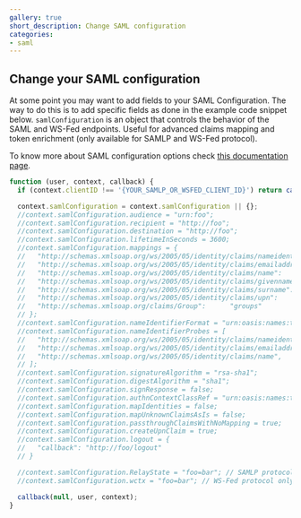 ```yaml
---
gallery: true
short_description: Change SAML configuration
categories:
- saml
---
```

## Change your SAML configuration

At some point you may want to add fields to your SAML Configuration. The way to do this is to add specific fields as done in the example code snippet below. `samlConfiguration` is an object that controls the behavior of the SAML and WS-Fed endpoints. Useful for advanced claims mapping and token enrichment (only available for SAMLP and WS-Fed protocol).

To know more about SAML configuration options check [this documentation page](https://auth0.com/docs/saml-configuration#configuration-options).


```js
function (user, context, callback) {
  if (context.clientID !== '{YOUR_SAMLP_OR_WSFED_CLIENT_ID}') return callback(null, user, context);

  context.samlConfiguration = context.samlConfiguration || {};
  //context.samlConfiguration.audience = "urn:foo";
  //context.samlConfiguration.recipient = "http://foo";
  //context.samlConfiguration.destination = "http://foo";
  //context.samlConfiguration.lifetimeInSeconds = 3600;
  //context.samlConfiguration.mappings = {
  //   "http://schemas.xmlsoap.org/ws/2005/05/identity/claims/nameidentifier":     "user_id",
  //   "http://schemas.xmlsoap.org/ws/2005/05/identity/claims/emailaddress":       "email",
  //   "http://schemas.xmlsoap.org/ws/2005/05/identity/claims/name":        "name",
  //   "http://schemas.xmlsoap.org/ws/2005/05/identity/claims/givenname":  "given_name",
  //   "http://schemas.xmlsoap.org/ws/2005/05/identity/claims/surname": "family_name",
  //   "http://schemas.xmlsoap.org/ws/2005/05/identity/claims/upn":         "upn",
  //   "http://schemas.xmlsoap.org/claims/Group":      "groups"
  // };
  //context.samlConfiguration.nameIdentifierFormat = "urn:oasis:names:tc:SAML:1.1:nameid-format:unspecified";
  //context.samlConfiguration.nameIdentifierProbes = [
  //   "http://schemas.xmlsoap.org/ws/2005/05/identity/claims/nameidentifier",
  //   "http://schemas.xmlsoap.org/ws/2005/05/identity/claims/emailaddress",
  //   "http://schemas.xmlsoap.org/ws/2005/05/identity/claims/name",
  // ];
  //context.samlConfiguration.signatureAlgorithm = "rsa-sha1";
  //context.samlConfiguration.digestAlgorithm = "sha1";
  //context.samlConfiguration.signResponse = false;
  //context.samlConfiguration.authnContextClassRef = "urn:oasis:names:tc:SAML:2.0:ac:classes:unspecified";
  //context.samlConfiguration.mapIdentities = false;
  //context.samlConfiguration.mapUnknownClaimsAsIs = false;
  //context.samlConfiguration.passthroughClaimsWithNoMapping = true;
  //context.samlConfiguration.createUpnClaim = true;
  //context.samlConfiguration.logout = {
  //   "callback": "http://foo/logout"
  // }

  //context.samlConfiguration.RelayState = "foo=bar"; // SAMLP protocol only
  //context.samlConfiguration.wctx = "foo=bar"; // WS-Fed protocol only

  callback(null, user, context);
}
```
